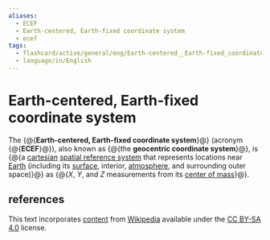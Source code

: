 ```yaml
---
aliases:
  - ECEF
  - Earth-centered, Earth-fixed coordinate system
  - ecef
tags:
  - flashcard/active/general/eng/Earth-centered__Earth-fixed_coordinate_system
  - language/in/English
---
```


# Earth-centered, Earth-fixed coordinate system

The {@{__Earth-centered, Earth-fixed coordinate system__}@} \(acronym {@{__ECEF__}@}\), also known as {@{the __geocentric coordinate system__}@}, is {@{a [cartesian](Cartesian%20coordinate%20system.md) [spatial reference system](spatial%20reference%20system.md) that represents locations near [Earth](Earth.md) \(including its [surface](geoid.md), interior, [atmosphere](atmosphere%20of%20Earth.md), and surrounding outer space\)}@} as {@{_X_, _Y_, and _Z_ measurements from its [center of mass](center%20of%20mass.md)}@}. <!--SR:!2029-02-25,1323,350!2028-11-25,1251,350!2026-08-23,597,330!2026-04-18,182,296!2025-11-09,18,319-->

## references

This text incorporates [content](https://en.wikipedia.org/wiki/Earth-centered,_Earth-fixed_coordinate_system) from [Wikipedia](Wikipedia.md) available under the [CC BY-SA 4.0](https://creativecommons.org/licenses/by-sa/4.0/) license.

